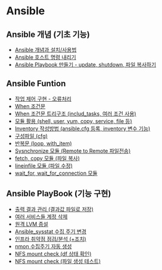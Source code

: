 # Ansible

<!-- "사업에 쓰이는 그 어떤 기술에도 적용되는 첫번째 규칙은, </br>
효율적인 작업을 위해 적용된 자동화 방식이 효율화를 극대화시킬 것이라는 점이다.</br> </br>
두번째 규칙은, 비효율적인 작업을 위해 적용된 자동화 방식은 비효율화를 극대화시킬 것이라는 점이다."
- `William Henry "Bill" Gates III`
Microsoft CEO -->

## Ansible 개념 (기초 기능)

- [Ansible 개념과 설치/사용법](https://github.com/chanW-pack/Ansible/blob/main/Ansible_%EA%B8%B0%EC%B4%88_%EA%B0%9C%EB%85%90/1.%20%5BAnsible%5D%20%EC%95%A4%EC%84%9C%EB%B8%94(Ansible)%20%EA%B0%9C%EB%85%90%EA%B3%BC%20%EC%84%A4%EC%B9%98%EC%82%AC%EC%9A%A9%EB%B2%95%20(w%20Amazon%20Linux).md)
- [Ansible 호스트 명령 내리기](https://github.com/chanW-pack/Ansible/blob/main/Ansible_%EA%B8%B0%EC%B4%88_%EA%B0%9C%EB%85%90/2.%20%5BAnsible%5D%20%EC%95%A4%EC%84%9C%EB%B8%94(Ansible)%20%ED%98%B8%EC%8A%A4%ED%8A%B8%20%EB%AA%85%EB%A0%B9%20%EB%82%B4%EB%A6%AC%EA%B8%B0.md)
- [Ansible Playbook 만들기 - update, shutdown, 파일 복사하기](https://github.com/chanW-pack/Ansible/blob/main/Ansible_%EA%B8%B0%EC%B4%88_%EA%B0%9C%EB%85%90/3.%20%5BAnsible%5D%20%EC%95%A4%EC%84%9C%EB%B8%94(Ansible)%20Playbook%20%EB%A7%8C%EB%93%A4%EA%B8%B0%20-%20up%207d2d7ecdb3fd46c6a566465aa4e02b1e.md)

## Ansible Funtion

- [작업 제어 구현 - 오류처리](https://github.com/chanW-pack/Ansible/blob/main/Ansible_%EC%9E%91%EC%97%85%20%EC%A0%9C%EC%96%B4%20%EA%B5%AC%ED%98%84(%EC%98%A4%EB%A5%98%20%EC%B2%98%EB%A6%AC).md)
- [When 조건문](https://github.com/chanW-pack/Ansible/blob/main/Ansible_When%20%EC%A1%B0%EA%B1%B4%EB%AC%B8.md)
- [When 조건문 트리구조 (includ_tasks, 여러 조건 사용)](https://github.com/chanW-pack/Ansible/blob/main/Ansible_%ED%8A%B8%EB%A6%AC%EA%B5%AC%EC%A1%B0%20%EC%A1%B0%EA%B1%B4%EB%AC%B8.md)
- [모듈 활용 (shell, user, yum, copy, service, file 등)](https://github.com/chanW-pack/Ansible/blob/main/Ansible_%EB%AA%A8%EB%93%88.md)
- [Inventory 작성방법 (ansible.cfg 등록, inventory 변수 기능)](https://github.com/chanW-pack/Ansible/blob/main/Ansible_Inventory.md)
- [구성파일 (cfg)](https://github.com/chanW-pack/Ansible/blob/main/Ansible_%EA%B5%AC%EC%84%B1%20%ED%8C%8C%EC%9D%BC(cfg).md)
- [반복문 (loop, with_item)](https://github.com/chanW-pack/Ansible/blob/main/Ansible_%EB%B0%98%EB%B3%B5%EB%AC%B8.md)
- [Sysnchronize 모듈 (Remote to Remote 파일전송)](https://github.com/chanW-pack/Ansible/blob/main/Ansible_Sysnchronize%20%EB%AA%A8%EB%93%88(Remote%20to%20Remote%20%ED%8C%8C%EC%9D%BC%EC%A0%84%EC%86%A1).md)
- [fetch, copy 모듈 (파일 복사)](https://github.com/chanW-pack/Ansible/blob/main/Ansible_fetch%2C%20copy%20%ED%8C%8C%EC%9D%BC%EB%B3%B5%EC%82%AC.md) 
- [lineinfile 모듈 (파일 수정)](https://github.com/chanW-pack/Ansible/blob/main/Ansible_lineinfile%20%EB%AA%A8%EB%93%88(%ED%8C%8C%EC%9D%BC%20%EC%88%98%EC%A0%95).md)
- [wait_for, wait_for_connection 모듈](https://github.com/chanW-pack/Ansible/blob/main/Ansible_wait_for,%20wait_for_connection%20%EB%AA%A8%EB%93%88.md)

## Ansible PlayBook (기능 구현)

- [출력 결과 관리 (결과값 파일로 저장)](https://github.com/chanW-pack/Ansible/blob/main/Playbook/Ansible_%EC%B6%9C%EB%A0%A5%20%EA%B2%B0%EA%B3%BC%20%EA%B4%80%EB%A6%AC_(%EA%B2%B0%EA%B3%BC%EA%B0%92%20%ED%8C%8C%EC%9D%BC%EB%A1%9C%20%EC%A0%80%EC%9E%A5).md)
- [여러 서비스들 계정 삭제](https://github.com/chanW-pack/Ansible/blob/main/Playbook/Ansible_%EC%97%AC%EB%9F%AC%20%EC%84%9C%EB%B9%84%EC%8A%A4%EB%93%A4%20%EA%B3%84%EC%A0%95%20%EC%82%AD%EC%A0%9C.md)
- [원격 LVM 증설](https://github.com/chanW-pack/Ansible/blob/main/Playbook/Ansible_%EC%9B%90%EA%B2%A9%20LVM%20%EC%A6%9D%EC%84%A4.md)
- [Ansible_sysstat 수집 주기 변경](https://github.com/chanW-pack/Ansible/blob/main/Playbook/Ansible_sysstat%20%EC%88%98%EC%A7%91%20%EC%A3%BC%EA%B8%B0%20%EB%B3%80%EA%B2%BD.md)
- [인프라 취약점 점검/분석 (+조치)](https://github.com/chanW-pack/Ansible/tree/main/Playbook/%EC%B7%A8%EC%95%BD%EC%A0%90%20%EB%B6%84%EC%84%9D)
- [nmon 수집주기 자동 생성](https://github.com/chanW-pack/Ansible/tree/main/Playbook/nmon%20%EC%9E%90%EB%8F%99%20%EC%84%A4%EC%A0%95)
- [NFS mount check (df 상태 확인)](https://github.com/chanW-pack/Ansible/blob/main/Playbook/Ansible%20server%20NFS%20mount%20check_df.md)
- [NFS mount check (파일 생성 테스트)](https://github.com/chanW-pack/Ansible/blob/main/Playbook/Ansible%20server%20NFS%20mount%20check_(%ED%8C%8C%EC%9D%BC%20%EC%83%9D%EC%84%B1%20%ED%85%8C%EC%8A%A4%ED%8A%B8).md)

